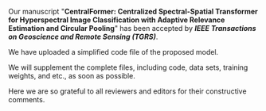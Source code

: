 Our manuscript "**CentralFormer: Centralized Spectral-Spatial Transformer for Hyperspectral Image Classification with Adaptive Relevance Estimation and Circular Pooling**" has been accepted by ***IEEE Transactions on Geoscience and Remote Sensing (TGRS)***.

We have uploaded a simplified code file of the proposed model.

We will supplement the complete files, including code, data sets, training weights, and etc., as soon as possible.

Here we are so grateful to all reviewers and editors for their constructive comments.
